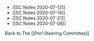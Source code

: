 - [[SC Notes 2020-07-12]]
- [[SC Notes 2020-07-14]]
- [[SC Notes 2020-07-21]]
- [[SC Notes 2020-07-28]]

Back to The [[Perl Steering Committee]]